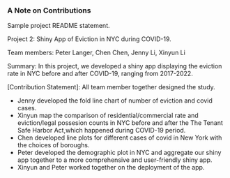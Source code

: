 ### A Note on Contributions

Sample project README statement.

Project 2: Shiny App of Eviction in NYC during COVID-19.

Team members: Peter Langer, Chen Chen, Jenny Li, Xinyun Li

Summary: In this project, we developed a shiny app displaying the eviction rate in NYC before and after COVID-19, ranging from 2017-2022. 

[Contribution Statement]: All team member together designed the study. 
+ Jenny developed the fold line chart of number of eviction and covid cases. 
+ Xinyun map the comparison of residential/commercial rate and eviction/legal possesion counts in NYC before and after the The Tenant Safe Harbor Act,which happened during COVID-19 period. 
+ Chen developed line plots for different cases of covid in New York with the choices of boroughs. 
+ Peter developed the demographic plot in NYC and aggregate our shiny app together to a more comprehensive and user-friendly shiny app.
+ Xinyun and Peter worked together on the deployment of the app.
